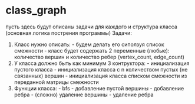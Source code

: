# class_graph
пусть здесь будут описаны задачи для каждого и структура класса (основная логика пострения программы)
Задачи:
  1) Класс нужно описать:
    - будем делать его сиползуя список смежности
    - класс будет содержать 2 переменные (любые): количество вершин и количество ребер (vertex_count, edge_count)
  2) У класса должно быть как минимум 3 контруктора:
    - инициализация пустого класса
    - инициализация класса с n количеством пустых (не связанных) вершин
    - инициализация класса списком смежности из переданной матрицы смежности
  3) Функции класса:
    - bfs
    - добавление пустой вершины
    - добавление ребра
    - (сложно) удаление вершины
    - удаление ребра
    
    

